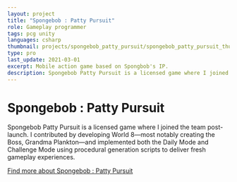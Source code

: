 ```yaml
---
layout: project
title: "Spongebob : Patty Pursuit"
role: Gameplay programmer
tags: pcg unity
languages: csharp
thumbnail: projects/spongebob_patty_pursuit/spongebob_patty_pursuit_thumbnail.webp
type: pro
last_update: 2021-03-01
excerpt: Mobile action game based on Spongbob's IP.
description: Spongebob Patty Pursuit is a licensed game where I joined the team post-launch. I contributed by developing World 8—most notably creating the Boss, Grandma Plankton—and implemented both the Daily Mode and Challenge Mode using procedural generation scripts to deliver fresh gameplay experiences.
---
```

<h1>Spongebob : Patty Pursuit</h1>
<p>Spongebob Patty Pursuit is a licensed game where I joined the team post-launch. I contributed by developing World 8—most notably creating the Boss, Grandma Plankton—and implemented both the Daily Mode and Challenge Mode using procedural generation scripts to deliver fresh gameplay experiences.</p>
<a href="https://oldskullgames.com/our-games/spongebob-patty-pursuit/" class="arrow-link" target="_blank">Find more about Spongebob : Patty Pursuit</a>